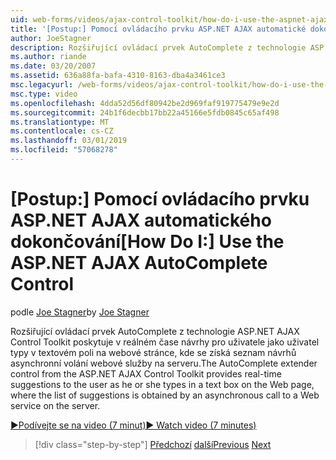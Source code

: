 ```yaml
---
uid: web-forms/videos/ajax-control-toolkit/how-do-i-use-the-aspnet-ajax-autocomplete-control
title: '[Postup:] Pomocí ovládacího prvku ASP.NET AJAX automatické dokončování | Dokumentace Microsoftu'
author: JoeStagner
description: Rozšiřující ovládací prvek AutoComplete z technologie ASP.NET AJAX Control Toolkit poskytuje v reálném čase návrhy pro uživatele jako uživatel typy v textovém poli na jsme...
ms.author: riande
ms.date: 03/20/2007
ms.assetid: 636a88fa-bafa-4310-8163-dba4a3461ce3
msc.legacyurl: /web-forms/videos/ajax-control-toolkit/how-do-i-use-the-aspnet-ajax-autocomplete-control
msc.type: video
ms.openlocfilehash: 4dda52d56df80942be2d969faf919775479e9e2d
ms.sourcegitcommit: 24b1f6decbb17bb22a45166e5fdb0845c65af498
ms.translationtype: MT
ms.contentlocale: cs-CZ
ms.lasthandoff: 03/01/2019
ms.locfileid: "57068278"
---
```

<a name="how-do-i-use-the-aspnet-ajax-autocomplete-control"></a><span data-ttu-id="6f829-103">[Postup:] Pomocí ovládacího prvku ASP.NET AJAX automatického dokončování</span><span class="sxs-lookup"><span data-stu-id="6f829-103">[How Do I:] Use the ASP.NET AJAX AutoComplete Control</span></span>
====================
<span data-ttu-id="6f829-104">podle [Joe Stagner](https://github.com/JoeStagner)</span><span class="sxs-lookup"><span data-stu-id="6f829-104">by [Joe Stagner](https://github.com/JoeStagner)</span></span>

<span data-ttu-id="6f829-105">Rozšiřující ovládací prvek AutoComplete z technologie ASP.NET AJAX Control Toolkit poskytuje v reálném čase návrhy pro uživatele jako uživatel typy v textovém poli na webové stránce, kde se získá seznam návrhů asynchronní volání webové služby na serveru.</span><span class="sxs-lookup"><span data-stu-id="6f829-105">The AutoComplete extender control from the ASP.NET AJAX Control Toolkit provides real-time suggestions to the user as he or she types in a text box on the Web page, where the list of suggestions is obtained by an asynchronous call to a Web service on the server.</span></span>

[<span data-ttu-id="6f829-106">&#9654;Podívejte se na video (7 minut)</span><span class="sxs-lookup"><span data-stu-id="6f829-106">&#9654; Watch video (7 minutes)</span></span>](https://channel9.msdn.com/Blogs/ASP-NET-Site-Videos/how-do-i-use-the-aspnet-ajax-autocomplete-control)

> [!div class="step-by-step"]
> <span data-ttu-id="6f829-107">[Předchozí](how-do-i-use-the-aspnet-ajax-slider-control.md)
> [další](how-do-i-configure-the-aspnet-ajax-calendar-control.md)</span><span class="sxs-lookup"><span data-stu-id="6f829-107">[Previous](how-do-i-use-the-aspnet-ajax-slider-control.md)
[Next](how-do-i-configure-the-aspnet-ajax-calendar-control.md)</span></span>
